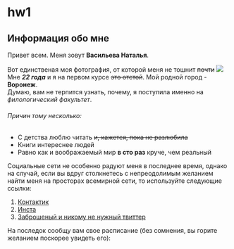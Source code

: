 # hw1
## Информация обо мне
Привет всем. Меня зовут __Васильева Наталья__.

Вот единственая моя фотография, от которой меня не тошнит ~~почти~~ ![](https://pp.userapi.com/c638125/v638125851/425d2/eMfZgbtgmBg.jpg)
Мне ___22 года___ и я на первом курсе ~~это отстой~~.
Мой родной город - __Воронеж__.  
Думаю, вам не терпится узнать, почему, я поступила именно на _филологический факультет_.
###### Причин тому несколько:
* С детства люблю читать ~~и, кажется, пока не разлюбила~~
* Книги интереснее людей
* Равно как и воображаемый мир __в сто раз__ круче, чем реальный

Социальные сети не особенно радуют меня в последнее время, однако на случай, если вы вдруг столкнетесь с непреодолимым желанием найти меня на просторах всемирной сети, то используйте следующие ссылки:

1. [Контактик](https://vk.com/estimora.white) 
2. [Инста](https://www.instagram.com/estimora_white/)
3. [Заброшеный и никому не нужный твиттер](https://twitter.com/EstimoraWhite)

На последок сообщу вам свое расписание (без сомнения, вы горите желанием поскорее увидеть его):
